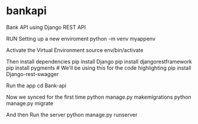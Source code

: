 # bankapi
Bank API using Django REST API

RUN
Setting up a new enviroment
python -m venv myappenv

Activate the Virtual Environment
source env/bin/activate

Then install dependencies
pip install Django
pip install djangorestframework
pip install pygments  # We'll be using this for the code highlighting
pip install Django-rest-swagger

Run the app
cd Bank-api

Now we synced for the first time
python manage.py makemigrations
python manage.py migrate

And then Run the server
python manage.py runserver

